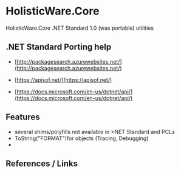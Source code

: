 # HolisticWare.Core

HolisticWare.Core .NET Standard 1.0 (was portable) utilities

## .NET Standard Porting help

*   [http://packagesearch.azurewebsites.net/](http://packagesearch.azurewebsites.net/)

*   [https://apisof.net/](https://apisof.net/)

*   [https://docs.microsoft.com/en-us/dotnet/api/](https://docs.microsoft.com/en-us/dotnet/api/)

## Features

*   several shims/polyfills not available in >NET Standard and PCLs 
*   ToString("FORMAT")for objects (Tracing, Debugging)
*     


## References / Links

